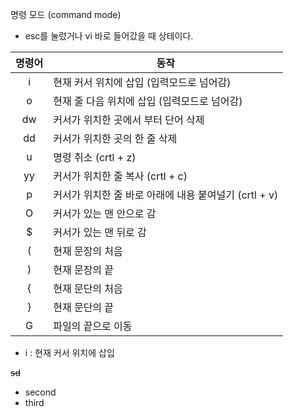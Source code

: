 
명령 모드 (command mode)
- esc를 눌렀거나 vi 바로 들어갔을 때 상테이다.

|명령어|동작|
|:--:|--|
|i|현재 커서 위치에 삽입 (입력모드로 넘어감)|
|o|현재 줄 다음 위치에 삽입 (입력모드로 넘어감)|
|dw|커서가 위치한 곳에서 부터 단어 삭제|
|dd|커서가 위치한 곳의 한 줄 삭제|
|u|명령 취소 (crtl + z)|
|yy|커서가 위치한 줄 복사 (crtl + c)|
|p|커서가 위치한 줄 바로 아래에 내용 붙여널기 (crtl + v)|
|O|커서가 있는 맨 안으로 감|
|$|커서가 있는 맨 뒤로 감|
|(|현재 문장의 처음|
|)|현재 문장의 끝|
|{|현재 문단의 처음|
|}|현재 문단의 끝|
|G|파일의 끝으로 이동|

- i : 현재 커서 위치에 삽입

~~sd~~

- second
- third
